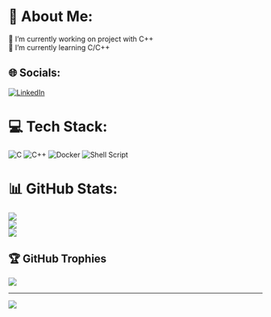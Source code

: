 # 💫 About Me:
🔭 I’m currently working on project with C++ <br>🌱 I’m currently learning C/C++


## 🌐 Socials:
[![LinkedIn](https://img.shields.io/badge/LinkedIn-%230077B5.svg?logo=linkedin&logoColor=white)](https://linkedin.com/in/julien-dutschke) 

# 💻 Tech Stack:
![C](https://img.shields.io/badge/c-%2300599C.svg?style=for-the-badge&logo=c&logoColor=white) ![C++](https://img.shields.io/badge/c++-%2300599C.svg?style=for-the-badge&logo=c%2B%2B&logoColor=white) ![Docker](https://img.shields.io/badge/docker-%230db7ed.svg?style=for-the-badge&logo=docker&logoColor=white) ![Shell Script](https://img.shields.io/badge/shell_script-%23121011.svg?style=for-the-badge&logo=gnu-bash&logoColor=white)
# 📊 GitHub Stats:
![](https://github-readme-stats.vercel.app/api?username=Dutschke-julien&theme=gotham&hide_border=false&include_all_commits=true&count_private=false)<br/>
![](https://github-readme-streak-stats.herokuapp.com/?user=Dutschke-julien&theme=gotham&hide_border=false)<br/>
![](https://github-readme-stats.vercel.app/api/top-langs/?username=Dutschke-julien&theme=gotham&hide_border=false&include_all_commits=true&count_private=false&layout=compact)

## 🏆 GitHub Trophies
![](https://github-profile-trophy.vercel.app/?username=Dutschke-julien&theme=radical&no-frame=true&no-bg=false&margin-w=4)

---
[![](https://visitcount.itsvg.in/api?id=Dutschke-julien&icon=9&color=7)](https://visitcount.itsvg.in)

<!-- Proudly created with GPRM ( https://gprm.itsvg.in ) -->
